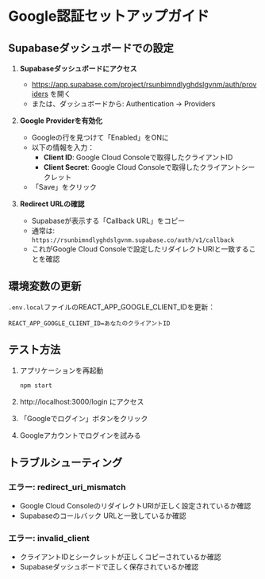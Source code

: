 # Google認証セットアップガイド

## Supabaseダッシュボードでの設定

1. **Supabaseダッシュボードにアクセス**
   - https://app.supabase.com/project/rsunbimndlyghdslgvnm/auth/providers を開く
   - または、ダッシュボードから: Authentication → Providers

2. **Google Providerを有効化**
   - Googleの行を見つけて「Enabled」をONに
   - 以下の情報を入力：
     - **Client ID**: Google Cloud Consoleで取得したクライアントID
     - **Client Secret**: Google Cloud Consoleで取得したクライアントシークレット
   - 「Save」をクリック

3. **Redirect URLの確認**
   - Supabaseが表示する「Callback URL」をコピー
   - 通常は: `https://rsunbimndlyghdslgvnm.supabase.co/auth/v1/callback`
   - これがGoogle Cloud Consoleで設定したリダイレクトURIと一致することを確認

## 環境変数の更新

`.env.local`ファイルのREACT_APP_GOOGLE_CLIENT_IDを更新：

```
REACT_APP_GOOGLE_CLIENT_ID=あなたのクライアントID
```

## テスト方法

1. アプリケーションを再起動
   ```bash
   npm start
   ```

2. http://localhost:3000/login にアクセス

3. 「Googleでログイン」ボタンをクリック

4. Googleアカウントでログインを試みる

## トラブルシューティング

### エラー: redirect_uri_mismatch
- Google Cloud ConsoleのリダイレクトURIが正しく設定されているか確認
- Supabaseのコールバック URLと一致しているか確認

### エラー: invalid_client
- クライアントIDとシークレットが正しくコピーされているか確認
- Supabaseダッシュボードで正しく保存されているか確認